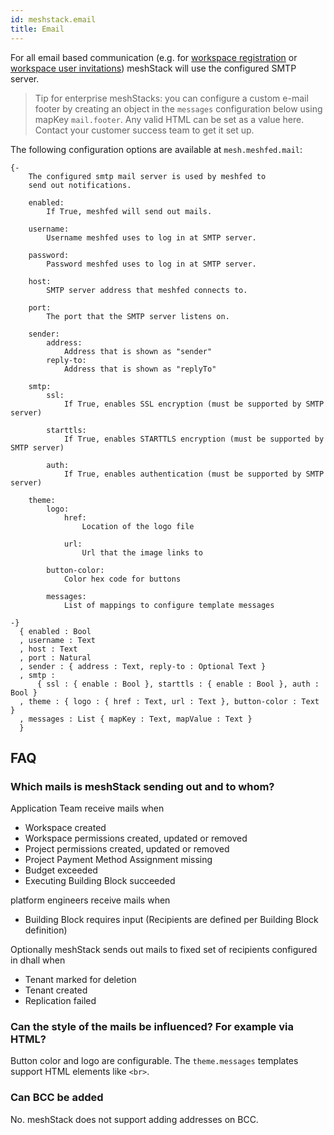 ```yaml
---
id: meshstack.email
title: Email
---
```

 
For all email based communication (e.g. for [workspace registration](./meshstack.onboarding.md#workspace-registration)
or [workspace user invitations](./meshstack.onboarding.md#workspace-user-invitations)) meshStack will use the configured SMTP server.

> Tip for enterprise meshStacks: you can configure a custom e-mail footer by creating an object in the `messages` configuration below using mapKey `mail.footer`.
> Any valid HTML can be set as a value here. Contact your customer success team to get it set up.

<!--snippet:mesh.meshfed.mail-->

The following configuration options are available at `mesh.meshfed.mail`:
<!--DOCUSAURUS_CODE_TABS-->
<!--Dhall Type-->
```dhall
{-
    The configured smtp mail server is used by meshfed to
    send out notifications.

    enabled:
        If True, meshfed will send out mails.

    username:
        Username meshfed uses to log in at SMTP server.

    password:
        Password meshfed uses to log in at SMTP server.

    host:
        SMTP server address that meshfed connects to.

    port:
        The port that the SMTP server listens on.

    sender:
        address:
            Address that is shown as "sender"
        reply-to:
            Address that is shown as "replyTo"

    smtp:
        ssl:
            If True, enables SSL encryption (must be supported by SMTP server)

        starttls:
            If True, enables STARTTLS encryption (must be supported by SMTP server)

        auth:
            If True, enables authentication (must be supported by SMTP server)

    theme:
        logo:
            href:
                Location of the logo file

            url:
                Url that the image links to

        button-color:
            Color hex code for buttons

        messages:
            List of mappings to configure template messages

-}
  { enabled : Bool
  , username : Text
  , host : Text
  , port : Natural
  , sender : { address : Text, reply-to : Optional Text }
  , smtp :
      { ssl : { enable : Bool }, starttls : { enable : Bool }, auth : Bool }
  , theme : { logo : { href : Text, url : Text }, button-color : Text }
  , messages : List { mapKey : Text, mapValue : Text }
  }
```
<!--END_DOCUSAURUS_CODE_TABS-->

## FAQ

### Which mails is meshStack sending out and to whom?

Application Team receive mails when

- Workspace created
- Workspace permissions created, updated or removed
- Project permissions created, updated or removed
- Project Payment Method Assignment missing
- Budget exceeded
- Executing Building Block succeeded

platform engineers receive mails when

- Building Block requires input (Recipients are defined per Building Block definition)

Optionally meshStack sends out mails to fixed set of recipients configured in dhall when

- Tenant marked for deletion
- Tenant created
- Replication failed

### Can the style of the mails be influenced? For example via HTML?

Button color and logo are configurable. The `theme.messages` templates support HTML elements like `<br>`.

### Can BCC be added

No. meshStack does not support adding addresses on BCC.
